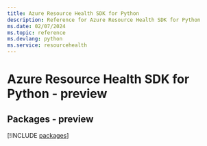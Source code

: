 ```yaml
---
title: Azure Resource Health SDK for Python
description: Reference for Azure Resource Health SDK for Python
ms.date: 02/07/2024
ms.topic: reference
ms.devlang: python
ms.service: resourcehealth
---
```

# Azure Resource Health SDK for Python - preview
## Packages - preview
[!INCLUDE [packages](resource-health-index.md)]